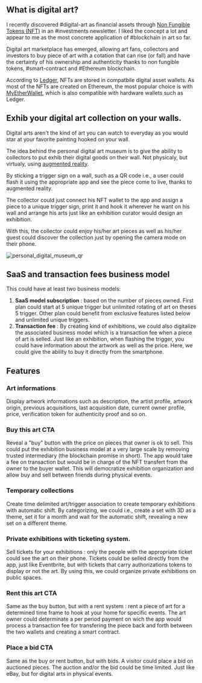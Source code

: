 ## What is digital art?

I recently discovered #digital-art as financial assets through [Non Fungible Tokens (NFT)](Non%20Fungible%20Tokens%20(NFT).md) in an #investments newsletter. I liked the concept a lot and appear to me as the most concrete application of #blockchain in art so far. 

Digital art marketplace has emerged, allowing art fans, collectors and investors to buy piece of art with a cotation that can rise (or fall) and have the certainty of his ownership and authenticity thanks to non fungible tokens, #smart-contract and #Ethereum blockchain. 

According to [Ledger](https://www.ledger.com/academy/what-are-nft), NFTs are stored in compatbile digital asset wallets. As most of the NFTs are created on Ethereum, the most popular choice is with [MyEtherWallet](https://www.myetherwallet.com/), which is also compatible with hardware wallets such as Ledger. 

## Exhib your digital art collection on your walls.

Digital arts aren't the kind of art you can watch to everyday as you would star at your favorite painting hooked on your wall. 

The idea behind the personal digital art museum is to give the ability to collectors to put exhib their digital goods on their wall. Not physicaly, but virtualy, using [augmented reality](Augmented%20reality.md). 

By sticking a trigger sign on a wall, such as a QR code i.e., a user could flash it using the appropriate app and see the piece come to live, thanks to augmented reality. 

The collector could just connect his NFT wallet to the app and assign a piece to a unique trigger sign, print it and hook it wherever he want on his wall and arrange his arts just like an exhibition curator would design an exhibition.

With this, the collector could enjoy his/her art pieces as well as his/her guest could discover the collection just by opening the camera mode on their phone. 

![personal_digital_museum_qr](personal_digital_museum_qr.png)

## SaaS and transaction fees business model

This could have at least two business models: 
1. **SaaS model subscription** : based on the number of pieces owned. First plan could start at 5 unique trigger but unlimited rotating of art on theses 5 trigger. Other plan could benefit from exclusive features listed below and unlimited unique triggers. 
2. **Transaction fee** : By creating kind of exhibitions, we could also digitalize the associated business model which is a transaction fee when a piece of art is selled. Just like an exhibition, when flashing the trigger, you could have information about the artwork as well as the price. Here, we could give the ability to buy it directly from the smartphone. 

## Features

### Art informations
Display artwork informations such as description, the artist profile, artwork origin, previous acquisitions, last acquisition date, current owner profile, price, verification token for authenticity proof and so on. 

### Buy this art CTA
Reveal a "buy" button with the price on pieces that owner is ok to sell. This could put the exhibition business model at a very large scale by removing trusted intermediary (the blockchain promise in short). The app would take a fee on transaction but would be in charge of the NFT transfert from the owner to the buyer wallet. This will democratize exhibition organization and allow buy and sell between friends during physical events. 

### Temporary collections
Create time delimited art/trigger association to create temporary exhibitions with automatic shift. By categorizing, we could i.e., create a set with 3D as a theme, set it for a month and wait for the automatic shift, revealing a new set on a different theme. 

### Private exhibitions with ticketing system. 
Sell tickets for your exhibitions : only the people with the appropriate ticket could see the art on their phone. Tickets could be selled directly from the app, just like Eventbrite, but with tickets that carry authorizations tokens to display or not the art. By using this, we could organize private exhibitions on public spaces. 

### Rent this art CTA
Same as the buy button, but with a rent system : rent a piece of art for a determined time frame to hook at your home for specific events. The art owner could determinate a per period payment on wich the app would process a transaction fee for transfering the piece back and forth between the two wallets and creating a smart contract. 

### Place a bid CTA
Same as the buy or rent button, but with bids. A visitor could place a bid on auctioned pieces. The auction and/or the bid could be time limited. Just like eBay, but for digital arts in physical events. 